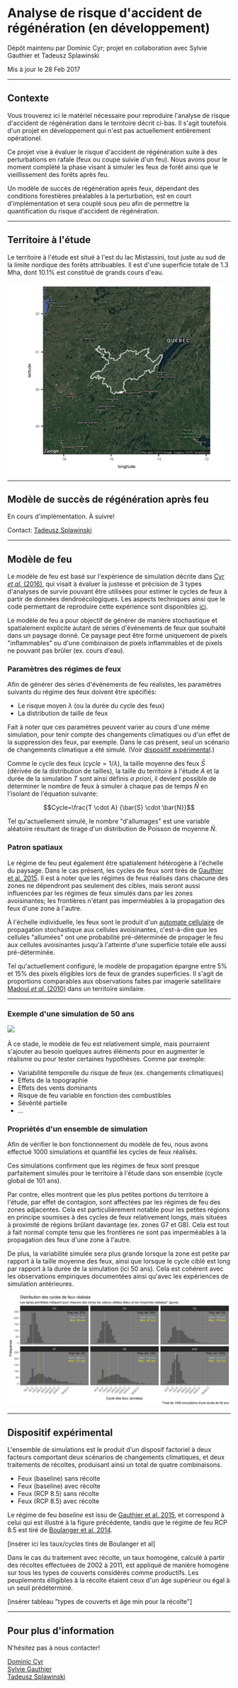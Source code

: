 # Analyse de risque d'accident de régénération (en développement)
Dépôt maintenu par Dominic Cyr; projet en collaboration avec Sylvie Gauthier et Tadeusz Splawinski  

Mis à jour le 28 Feb 2017


-------



## Contexte

Vous trouverez ici le matériel nécessaire pour reproduire l'analyse de risque d'accident de régénération dans le territoire décrit ci-bas. Il s'agit toutefois d'un projet en développement qui n'est pas actuellement entièrement opérationel.

Ce projet vise à évaluer le risque d'accident de régénération suite à des perturbations en rafale (feux ou coupe suivie d'un feu). Nous avons pour le moment complété la phase visant à simuler les feux de forêt ainsi que le vieillissement des forêts après feu.

Un modèle de succès de régénération après feux, dépendant des conditions forestières préalables à la perturbation, est en court d'implémentation et sera couplé sous peu afin de permettre la quantification du risque d'accident de régénération.



------------


## Territoire à l'étude

Le territoire à l'étude est situé à l'est du lac Mistassini, tout juste au sud de la limite nordique des forêts attribuables. Il est d'une superficie totale de 1.3 Mha, dont 10.1% est constitué de grands cours d'eau. 


<img src="README_files/figure-html/unnamed-chunk-2-1.png" style="display: block; margin: auto;" />


------------


## Modèle de succès de régénération après feu

En cours d'implémentation. À suivre!

Contact: [Tadeusz Splawinski][7]

------------


## Modèle de feu

Le modèle de feu est basé sur l'expérience de simulation décrite dans [Cyr _et al_. (2016)][1], qui visait à évaluer la justesse et précision de 3 types d'analyses de survie pouvant être utilisées pour estimer le cycles de feux à partir de données dendroécologiques. Les aspects techniques ainsi que le code permettant de reproduire cette expérience sont disponibles [ici][2].

Le modèle de feu a pour objectif de générer de manière stochastique et spatialement explicite autant de séries d'événements de feux que souhaité dans un paysage donné. Ce paysage peut être formé uniquement de pixels "inflammables" ou d'une combinaison de pixels inflammables et de pixels ne pouvant pas brûler (ex. cours d'eau).

### Paramètres des régimes de feux

Afin de générer des séries d'événements de feu réalistes, les paramètres suivants du régime des feux doivent être spécifiés:

* Le risque moyen $\lambda$ (ou la durée du cycle des feux)
* La distribution de taille de feux

Fait à noter que ces paramètres peuvent varier au cours d'une même simulation, pour tenir compte des changements climatiques ou d'un effet de la suppression des feux, par exemple. Dans le cas présent, seul un scénario de changements climatique a été simulé. (Voir [dispositif expérimental][9].)

Comme le cycle des feux ($cycle = 1/\lambda$), la taille moyenne des feux $\bar{S}$ (dérivée de la distribution de tailles), la taille du territoire à l'étude $A$ et la durée de la simulation $T$ sont ainsi définis *a priori*, il devient possible de déterminer le nombre de feux à simuler à chaque pas de temps $\bar{N}$ en l'isolant de l'équation suivante:

$$Cycle=\frac{T \cdot A} {\bar{S} \cdot \bar{N}}$$

Tel qu'actuellement simulé, le nombre "d'allumages" est une variable aléatoire résultant de tirage d'un distribution de Poisson de moyenne $\bar{N}$.

### Patron spatiaux

Le régime de feu peut également être spatialement hétérogène à l'échelle du paysage. Dans le cas présent, les cycles de feux sont tirés de [Gauthier et al. 2015][8]. Il est à noter que les régimes de feux réalisés dans chacune des zones ne dépendront pas seulement des cibles, mais seront aussi influencées par les régimes de feux simulés dans par les zones avoisinantes; les frontières n'étant pas imperméables à la propagation des feux d'une zone à l'autre.

À l'échelle individuelle, les feux sont le produit d'un [automate cellulaire][4] de propagation stochastique aux cellules avoisinantes, c'est-à-dire que les cellules "allumées" ont une probabilité pré-déterminée de propager le feu aux cellules avoisinantes jusqu'à l'atteinte d'une superficie totale elle aussi pré-déterminée.

Tel qu'actuellement configuré, le modèle de propagation épargne entre 5% et 15% des pixels éligibles lors de feux de grandes superficies. Il s'agit de proportions comparables aux observations faites par imagerie satellitaire [Madoui _et al_. (2010)][3] dans un territoire similaire.


------------


### Exemple d'une simulation de 50 ans

![](figures/tsfExample.gif)


À ce stade, le modèle de feu est relativement simple, mais pourraient s'ajouter au besoin quelques autres éléments pour en augmenter le réalisme ou pour tester certaines hypothèses. Comme par exemple:

* Variabilité temporelle du risque de feux (ex. changements climatiques)
* Effets de la topographie
* Effets des vents dominants
* Risque de feu variable en fonction des combustibles
* Sévérité partielle
* ...

### Propriétés d'un ensemble de simulation

Afin de vérifier le bon fonctionnement du modèle de feu, nous avons effectué 1000 simulations et quantifié les cycles de feux réalisés.

Ces simulations confirment que les régimes de feux sont presque parfaitement simulés pour le territoire à l'étude dans son ensemble (cycle global de 101 ans).

Par contre, elles montrent que les plus petites portions du territoire à l'étude, par effet de contagion, sont affectées par les régimes de feu des zones adjacentes. Cela est particulièrement notable pour les petites régions en principe soumises à des cycles de feux relativement longs, mais situées à proximité de régions brûlant davantage (ex. zones G7 et G8). Cela est tout à fait normal compte tenu que les frontières ne sont pas imperméables à la propagation des feux d'une zone à l'autre.

De plus, la variabilité simulée sera plus grande lorsque la zone est petite par rapport à la taille moyenne des feux, ainsi que lorsque le cycle ciblé est long par rapport à la durée de la simulation (ici 50 ans). Cela est cohérent avec les observations empiriques documentées ainsi qu'avec les expériences de simulation antérieures.

![](figures/realizedFC.png)


-------------


## Dispositif expérimental

L'ensemble de simulations est le produit d'un disposif factoriel à deux facteurs comportant deux scénarios de changements climatiques, et deux traitements de récoltes, produisant ainsi un total de quatre combinaisons.

* Feux (baseline) sans récolte  
* Feux (baseline) avec récolte  
* Feux (RCP 8.5) sans récolte  
* Feux (RCP 8.5) avec récolte

Le régime de feu *baseline* est issu de [Gauthier et al. 2015][8], et correspond à celui qui est illustré à la figure précédente, tandis que le régime de feu RCP 8.5 est tiré de [Boulanger et al. 2014][10].

[insérer ici les taux/cycles tirés de Boulanger et al]

Dans le cas du traitement avec récolte, un taux homogène, calculé à partir des récoltes effectuées de 2002 à 2011, est appliqué de manière homogène sur tous les types de couverts considérés comme productifs. Les peuplements élligibles à la récolte étaient ceux d'un âge supérieur ou égal à un seuil prédéterminé.

[insérer tableau "types de couverts et âge min pour la récolte"]


-------------




## Pour plus d'information

N'hésitez pas à nous contacter!

[Dominic Cyr][5]  
[Sylvie Gauthier][6]  
[Tadeusz Splawinski][7]  


[1]: http://www.mdpi.com/1999-4907/7/7/131/html
[2]: https://github.com/dcyr/survFire
[3]: http://www.publish.csiro.au/wf/WF10049
[4]: https://fr.wikipedia.org/wiki/Automate_cellulaire
[5]: http://dominiccyr.ca
[6]: https://scf.rncan.gc.ca/employes/vue/sgauthie
[7]: http://www.cef-cfr.ca/index.php?n=Membres.TadeuszSplawinski
[8]: http://www.nrcresearchpress.com/doi/10.1139/cjfr-2014-0125#.WEHWNnUrLRY
[9]: https://github.com/dcyr/risqueAccidentRegen#dispositif-expérimental
[10]: http://www.nrcresearchpress.com/doi/abs/10.1139/cjfr-2013-0372
